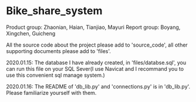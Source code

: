 # Bike_share_system

Product group: Zhaonian, Haian, Tianjiao, Mayuri
Report group: Boyang, Xingchen, Guicheng

All the source code about the project please add to 'source_code',
all other supporting documents please add to 'files'.

2020.01.15:
The database I have already created, in 'files/databse.sql', you can run this file on your SQL Sever(I use Navicat and I recommand you to use this convenient sql manage system.)

2020.01.16:
The README of 'db_lib.py' and 'connections.py' is in 'db_lib.py'. Please familiarize yourself with them.
